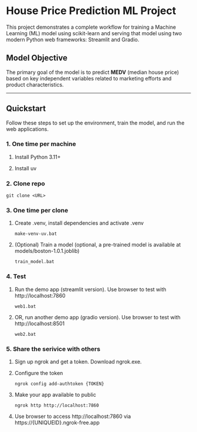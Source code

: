 # House Price Prediction ML Project

This project demonstrates a complete workflow for training a Machine Learning (ML) model using scikit-learn and serving that model using two modern Python web frameworks: Streamlit and Gradio.

## Model Objective

The primary goal of the model is to predict **MEDV** (median house price) based on key independent variables related to marketing efforts and product characteristics.

---

## Quickstart

Follow these steps to set up the environment, train the model, and run the web applications.

### 1. One time per machine

1. Install Python 3.11+

2. Install uv

### 2. Clone repo    
    git clone <URL>

### 3. One time per clone

1. Create .venv, install dependencies and activate .venv
    ```
    make-venv-uv.bat
    ```
2. (Optional) Train a model (optional, a pre-trained model is available at models/boston-1.0.1.joblib)
    ```
    train_model.bat
    ```
### 4. Test

1. Run the demo app (streamlit version). Use browser to test with http://localhost:7860
    ```
    web1.bat
    ```
2. OR, run another demo app (gradio version). Use browser to test with http://localhost:8501

    ```
    web2.bat
    ```
### 5. Share the serivice with others

1. Sign up ngrok and get a token. Download ngrok.exe.

2. Configure the token
    ```
    ngrok config add-authtoken {TOKEN}
    ```

3. Make your app available to public
    ```
	ngrok http http://localhost:7860
    ```

3. Use browser to access http://localhost:7860 via https://{UNIQUEID}.ngrok-free.app
